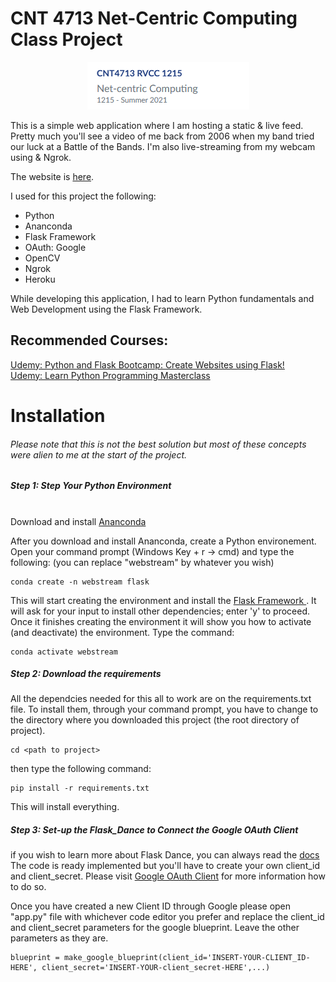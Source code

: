 #	CNT 4713 Net-Centric Computing Class Project
<p align="center">
	<img src="./static/ClassLogo.png" alt="CNT4713 LOGO" />
</p>

This is a simple web application where I am hosting a static & live feed.
Pretty much you'll see a video of me back from 2006 when my band tried our luck at a Battle of the Bands.
I'm also live-streaming from my webcam using & Ngrok.

The website is <a href="https://newappv.herokuapp.com">here</a>.

I used for this project the following:
<ul>
	<li>Python</li>
	<li>Ananconda</li>
	<li>Flask Framework</li>
	<li>OAuth: Google</li>
	<li>OpenCV</li>
	<li>Ngrok</li>
	<li>Heroku</li>
</ul>

While developing this application, I had to learn Python fundamentals and
Web Development using the Flask Framework.

<h2>Recommended Courses:</h2>

<a href="https://www.udemy.com/share/1013nI2@FG5gV2FbSF0Kck5EBHBnVBRu/">Udemy: Python and Flask Bootcamp: Create Websites using Flask!</a>
<br>
<a href="https://www.udemy.com/share/101Wai2@Pm1gbFlSTlQGdUBAEmJOVD1HYA==/">Udemy: Learn Python Programming Masterclass</a>

#	Installation

<h6>Please note that this is not the best solution but most of these concepts were alien to me at the start of the project.</h6>

<h5>Step 1: Step Your Python Environment</h5>
<br>
Download and install <a href="https://www.anaconda.com/">Ananconda</a>

After you download and install Ananconda, create a Python environement. Open your command prompt (Windows Key + r -> cmd)
and type the following: (you can replace "webstream" by whatever you wish)

```
conda create -n webstream flask
```

This will start creating the environment and install the <a href="https://flask-doc.readthedocs.io/en/latest/"> Flask Framework </a>.
It will ask for your input to install other dependencies; enter 'y' to proceed. Once it finishes creating the environment it will show
you how to activate (and deactivate) the environment. Type the command:

```
conda activate webstream
```

<h5>Step 2: Download the requirements</h5>

All the dependcies needed for this all to work are on the requirements.txt file. To install them, through your command prompt, you have to change to the directory
where you downloaded this project (the root directory of project).

```
cd <path to project>
```

then type the following command:

```
pip install -r requirements.txt
```

This will install everything.


<h5>Step 3: Set-up the Flask_Dance to Connect the Google OAuth Client</h5>

if you wish to learn more about Flask Dance, you can always read the <a href="https://flask-dance.readthedocs.io/en/latest/">docs</a>
<br>
The code is ready implemented but you'll have to create your own client_id and client_secret. Please visit <a href="https://github.com/singingwolfboy/flask-dance-google">Google OAuth Client</a>
for more information how to do so.

Once you have created a new Client ID through Google please open "app.py" file with whichever code editor you prefer and replace the client_id and client_secret parameters for the google blueprint.
Leave the other parameters as they are.

```
blueprint = make_google_blueprint(client_id='INSERT-YOUR-CLIENT_ID-HERE', client_secret='INSERT-YOUR-client_secret-HERE',...)
```
